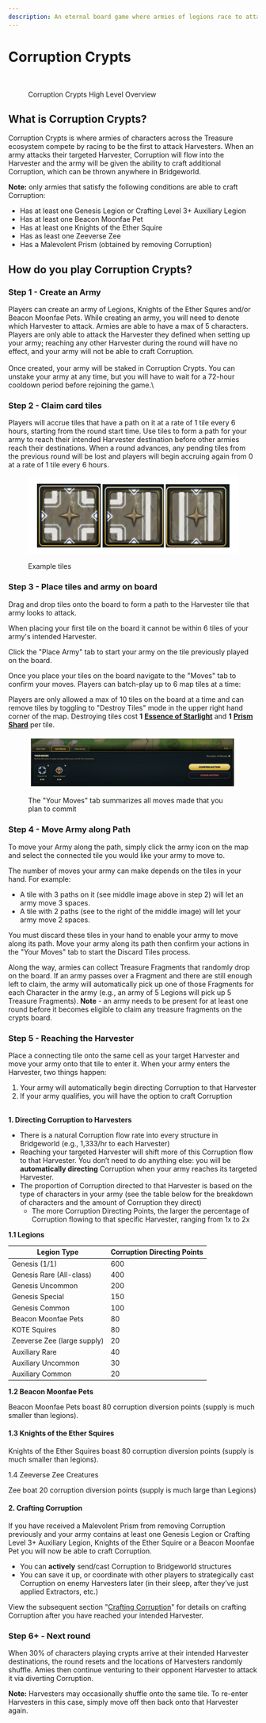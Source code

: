 ```yaml
---
description: An eternal board game where armies of legions race to attack harvesters.
---
```


# Corruption Crypts

<figure><img src="../../.gitbook/assets/BW_Corruption_Crypts_GL_v3.png" alt=""><figcaption><p>Corruption Crypts High Level Overview</p></figcaption></figure>

## What is Corruption Crypts?

Corruption Crypts is where armies of characters across the Treasure ecosystem compete by racing to be the first to attack Harvesters. When an army attacks their targeted Harvester, Corruption will flow into the Harvester and the army will be given the ability to craft additional Corruption, which can be thrown anywhere in Bridgeworld.

**Note:** only armies that satisfy the following conditions are able to craft Corruption:

* Has at least one Genesis Legion or Crafting Level 3+ Auxiliary Legion
* Has at least one Beacon Moonfae Pet
* Has at least one Knights of the Ether Squire
* Has as least one Zeeverse Zee
* Has a Malevolent Prism (obtained by removing Corruption)

## How do you play Corruption Crypts?

### Step 1 - Create an Army

Players can create an army of Legions, Knights of the Ether Squres and/or Beacon Moonfae Pets. While creating an army, you will need to denote which Harvester to attack. Armies are able to have a max of 5 characters. Players are only able to attack the Harvester they defined when setting up your army; reaching any other Harvester during the round will have no effect, and your army will not be able to craft Corruption.\
\
Once created, your army will be staked in Corruption Crypts. You can unstake your army at any time, but you will have to wait for a 72-hour cooldown period before rejoining the game.\


### Step 2 - Claim card tiles

Players will accrue tiles that have a path on it at a rate of 1 tile every 6 hours, starting from the round start time. Use tiles to form a path for your army to reach their intended Harvester destination before other armies reach their destinations. When a round advances, any pending tiles from the previous round will be lost and players will begin accruing again from 0 at a rate of 1 tile every 6 hours.

<figure><img src="../../.gitbook/assets/Screen Shot 2023-01-22 at 3.50.29 PM.png" alt=""><figcaption><p>Example tiles</p></figcaption></figure>

### Step 3 - Place tiles and army on board

Drag and drop tiles onto the board to form a path to the Harvester tile that army looks to attack.&#x20;

When placing your first tile on the board it cannot be within 6 tiles of your army's intended Harvester.&#x20;

Click the "Place Army" tab to start your army on the tile previously played on the board.&#x20;

Once you place your tiles on the board navigate to the "Moves" tab to confirm your moves. Players can batch-play up to 6 map tiles at a time:

Players are only allowed a max of 10 tiles on the board at a time and can remove tiles by toggling to "Destroy Tiles" mode in the upper right hand corner of the map. Destroying tiles cost **1** [**Essence of Starlight**](https://trove.treasure.lol/collection/consumables/8) and **1** [**Prism Shard**](https://trove.treasure.lol/collection/consumables/9) per tile.

<figure><img src="../../.gitbook/assets/Screen Shot 2023-01-22 at 5.58.13 PM.png" alt=""><figcaption><p>The "Your Moves" tab summarizes all moves made that you plan to commit</p></figcaption></figure>

### Step 4 - Move Army along Path

To move your Army along the path, simply click the army icon on the map and select the connected tile you would like your army to move to.

The number of moves your army can make depends on the tiles in your hand. For example:

* A tile with 3 paths on it (see middle image above in step 2) will let an army move 3 spaces.
* A tile with 2 paths (see to the right of the middle image) will let your army move 2 spaces.

You must discard these tiles in your hand to enable your army to move along its path. Move your army along its path then confirm your actions in the "Your Moves" tab to start the Discard Tiles process.

Along the way, armies can collect Treasure Fragments that randomly drop on the board. If an army passes over a Fragment and there are still enough left to claim, the army will automatically pick up one of those Fragments for each Character in the army (e.g., an army of 5 Legions will pick up 5 Treasure Fragments). **Note** - an army needs to be present for at least one round before it becomes eligible to claim any treasure fragments on the crypts board.

### Step 5 - Reaching the Harvester

Place a connecting tile onto the same cell as your target Harvester and move your army onto that tile to enter it. When your army enters the Harvester, two things happen:

1. Your army will automatically begin directing Corruption to that Harvester
2. If your army qualifies, you will have the option to craft Corruption

\
**1. Directing Corruption to Harvesters**

* There is a natural Corruption flow rate into every structure in Bridgeworld (e.g., 1,333/hr to each Harvester)
* Reaching your targeted Harvester will shift more of this Corruption flow to that Harvester. You don’t need to do anything else: you will be **automatically directing** Corruption when your army reaches its targeted Harvester.
* The proportion of Corruption directed to that Harvester is based on the type of characters in your army (see the table below for the breakdown of characters and the amount of Corruption they direct)&#x20;
  * The more Corruption Directing Points, the larger the percentage of Corruption flowing to that specific Harvester, ranging from 1x to 2x

**1.1 Legions**

| Legion Type                 | Corruption Directing Points |
| --------------------------- | --------------------------- |
| Genesis (1/1)               | 600                         |
| Genesis Rare (All-class)    | 400                         |
| Genesis Uncommon            | 200                         |
| Genesis Special             | 150                         |
| Genesis Common              | 100                         |
| Beacon Moonfae Pets         | 80                          |
| KOTE Squires                | 80                          |
| Zeeverse Zee (large supply) | 20                          |
| Auxiliary Rare              | 40                          |
| Auxiliary Uncommon          | 30                          |
| Auxiliary Common            | 20                          |

**1.2 Beacon Moonfae Pets**

Beacon Moonfae Pets boast 80 corruption diversion points (supply is much smaller than legions).

#### 1.3 Knights of the Ether Squires

Knights of the Ether Squires boast 80 corruption diversion points (supply is much smaller than legions).

1.4 Zeeverse Zee Creatures

Zee boat 20 corruption diversion points (supply is much large than Legions)

#### **2. Crafting Corruption**

If you have received a Malevolent Prism from removing Corruption previously and your army contains at least one Genesis Legion or Crafting Level 3+ Auxiliary Legion, Knights of the Ether Squire or a Beacon Moonfae Pet you will now be able to craft Corruption.

* You can **actively** send/cast Corruption to Bridgeworld structures&#x20;
* You can save it up, or coordinate with other players to strategically cast Corruption on enemy Harvesters later (in their sleep, after they’ve just applied Extractors, etc.)

View the subsequent section "[Crafting Corruption](https://docs.bridgeworld.treasure.lol/gameplay/fighting-corruption/crafting-corruption)" for details on crafting Corruption after you have reached your intended Harvester.&#x20;

### Step 6+ - Next round

When 30% of characters playing crypts arrive at their intended Harvester destinations, the round resets and the locations of Harvesters randomly shuffle. Amies then continue venturing to their opponent Harvester to attack it via diverting Corruption.

**Note:** Harvesters may occasionally shuffle onto the same tile. To re-enter Harvesters in this case, simply move off then back onto that Harvester again.
